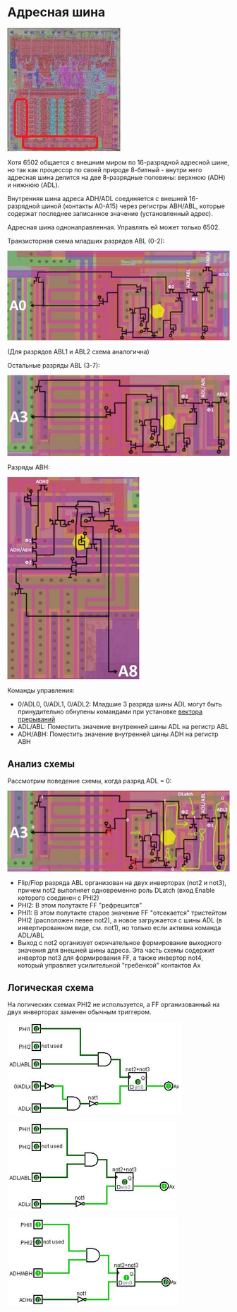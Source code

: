# Адресная шина

![6502_locator_addr](/BreakingNESWiki/imgstore/6502/6502_locator_addr.jpg)

Хотя 6502 общается с внешним миром по 16-разрядной адресной шине, но так как процессор по своей природе 8-битный - внутри него адресная шина делится на две 8-разрядные половины: верхнюю (ADH) и нижнюю (ADL).

Внутренняя шина адреса ADH/ADL соединяется с внешней 16-разрядной шиной (контакты A0-A15) через регистры ABH/ABL, которые содержат последнее записанное значение (установленный адрес).

Адресная шина однонаправленная. Управлять ей может только 6502.

Транзисторная схема младших разрядов ABL (0-2):

![abl02_tran](/BreakingNESWiki/imgstore/abl02_tran.jpg)

(Для разрядов ABL1 и ABL2 схема аналогична)

Остальные разряды ABL (3-7):

![abl37_tran](/BreakingNESWiki/imgstore/abl37_tran.jpg)

Разряды ABH:

![abh_tran](/BreakingNESWiki/imgstore/abh_tran.jpg)

Команды управления:

- 0/ADL0, 0/ADL1, 0/ADL2: Младшие 3 разряда шины ADL могут быть принудительно обнулены командами при установке [вектора прерываний](interrupts.md)
- ADL/ABL: Поместить значение внутренней шины ADL на регистр ABL
- ADH/ABH: Поместить значение внутренней шины ADH на регистр ABH

## Анализ схемы

Рассмотрим поведение схемы, когда разряд ADL = 0:

![abl_flow_tran](/BreakingNESWiki/imgstore/abl_flow_tran.jpg)

- Flip/Flop разряда ABL организован на двух инверторах (not2 и not3), причем not2 выполняет одновременно роль DLatch (вход Enable которого соединен с PHI2)
- PHI2: В этом полутакте FF "рефрешится"
- PHI1: В этом полутакте старое значение FF "отсекается" тристейтом PHI2 (расположен левее not2), а новое загружается с шины ADL (в инвертированном виде, см. not1), но только если активна команда ADL/ABL
- Выход с not2 организует окончательное формирование выходного значения для внешней шины адреса. Эта часть схемы содержит инвертор not3 для формирования FF, а также инвертор not4, который управляет усилительной "гребенкой" контактов Ax

## Логическая схема

На логических схемах PHI2 не используется, а FF организованный на двух инверторах заменен обычным триггером.

![abl02_logisim](/BreakingNESWiki/imgstore/abl02_logisim.jpg)

![abl_logisim](/BreakingNESWiki/imgstore/abl_logisim.jpg)

![abh_logisim](/BreakingNESWiki/imgstore/abh_logisim.jpg)
